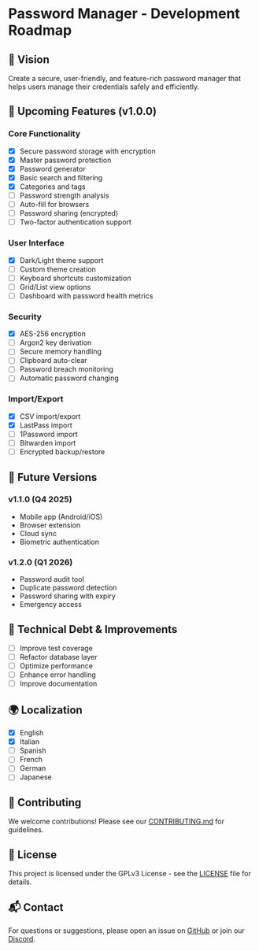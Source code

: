 # Password Manager - Development Roadmap

## 🎯 Vision
Create a secure, user-friendly, and feature-rich password manager that helps users manage their credentials safely and efficiently.

## 🚀 Upcoming Features (v1.0.0)

### Core Functionality
- [x] Secure password storage with encryption
- [x] Master password protection
- [x] Password generator
- [x] Basic search and filtering
- [x] Categories and tags
- [ ] Password strength analysis
- [ ] Auto-fill for browsers
- [ ] Password sharing (encrypted)
- [ ] Two-factor authentication support

### User Interface
- [x] Dark/Light theme support
- [ ] Custom theme creation
- [ ] Keyboard shortcuts customization
- [ ] Grid/List view options
- [ ] Dashboard with password health metrics

### Security
- [x] AES-256 encryption
- [ ] Argon2 key derivation
- [ ] Secure memory handling
- [ ] Clipboard auto-clear
- [ ] Password breach monitoring
- [ ] Automatic password changing

### Import/Export
- [x] CSV import/export
- [x] LastPass import
- [ ] 1Password import
- [ ] Bitwarden import
- [ ] Encrypted backup/restore

## 📅 Future Versions

### v1.1.0 (Q4 2025)
- Mobile app (Android/iOS)
- Browser extension
- Cloud sync
- Biometric authentication

### v1.2.0 (Q1 2026)
- Password audit tool
- Duplicate password detection
- Password sharing with expiry
- Emergency access

## 🔧 Technical Debt & Improvements
- [ ] Improve test coverage
- [ ] Refactor database layer
- [ ] Optimize performance
- [ ] Enhance error handling
- [ ] Improve documentation

## 🌍 Localization
- [x] English
- [x] Italian
- [ ] Spanish
- [ ] French
- [ ] German
- [ ] Japanese

## 🤝 Contributing
We welcome contributions! Please see our [CONTRIBUTING.md](CONTRIBUTING.md) for guidelines.

## 📝 License
This project is licensed under the GPLv3 License - see the [LICENSE](../LICENSE) file for details.

## 📬 Contact
For questions or suggestions, please open an issue on [GitHub](https://github.com/Nsfr750/pass_mgr) or join our [Discord](https://discord.gg/ryqNeuRYjD).
